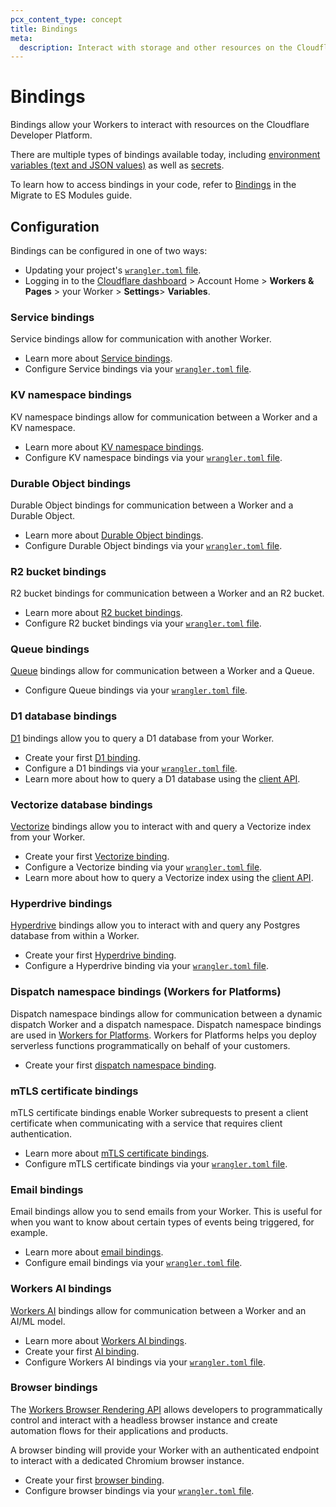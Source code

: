 ```yaml
---
pcx_content_type: concept
title: Bindings
meta:
  description: Interact with storage and other resources on the Cloudflare Developer Platform.
---
```


# Bindings

Bindings allow your Workers to interact with resources on the Cloudflare Developer Platform.

There are multiple types of bindings available today, including [environment variables (text and JSON values)](/workers/configuration/environment-variables/) as well as [secrets](/workers/configuration/secrets/).

To learn how to access bindings in your code, refer to [Bindings](/workers/reference/migrate-to-module-workers/#bindings) in the Migrate to ES Modules guide.

## Configuration

Bindings can be configured in one of two ways:

* Updating your project's [`wrangler.toml` file](/workers/wrangler/configuration/#bindings).
* Logging in to the [Cloudflare dashboard](https://dash.cloudflare.com) > Account Home > **Workers & Pages** > your Worker > **Settings**> **Variables**.

### Service bindings

Service bindings allow for communication with another Worker.

* Learn more about [Service bindings](/workers/configuration/bindings/about-service-bindings/).
* Configure Service bindings via your [`wrangler.toml` file](/workers/wrangler/configuration/#service-bindings).

### KV namespace bindings

KV namespace bindings allow for communication between a Worker and a KV namespace.

* Learn more about [KV namespace bindings](/kv/reference/kv-bindings/).
* Configure KV namespace bindings via your [`wrangler.toml` file](/workers/wrangler/configuration/#kv-namespaces).

### Durable Object bindings

Durable Object bindings for communication between a Worker and a Durable Object.

* Learn more about [Durable Object bindings](/durable-objects/configuration/access-durable-object-from-a-worker/).
* Configure Durable Object bindings via your [`wrangler.toml` file](/workers/wrangler/configuration/#durable-objects).

### R2 bucket bindings

R2 bucket bindings for communication between a Worker and an R2 bucket.

* Learn more about [R2 bucket bindings](/r2/api/workers/workers-api-reference/#create-a-binding).
* Configure R2 bucket bindings via your [`wrangler.toml` file](/workers/wrangler/configuration/#r2-buckets).

### Queue bindings

[Queue](/queues/) bindings allow for communication between a Worker and a Queue.

- Configure Queue bindings via your [`wrangler.toml` file](/queues/reference/configuration/).

### D1 database bindings

[D1](/d1/) bindings allow you to query a D1 database from your Worker.

- Create your first [D1 binding](/d1/get-started/#4-bind-your-worker-to-your-d1-database).
- Configure a D1 bindings via your [`wrangler.toml` file](/workers/wrangler/configuration/#d1-databases).
- Learn more about how to query a D1 database using the [client API](/d1/build-with-d1/d1-client-api/).

### Vectorize database bindings

[Vectorize](/vectorize/) bindings allow you to interact with and query a Vectorize index from your Worker.

- Create your first [Vectorize binding](/vectorize/get-started/).
- Configure a Vectorize binding via your [`wrangler.toml` file](/workers/wrangler/configuration/#vectorize-indexes).
- Learn more about how to query a Vectorize index using the [client API](/vectorize/reference/client-api/).

### Hyperdrive bindings

[Hyperdrive](/hyperdrive/) bindings allow you to interact with and query any Postgres database from within a Worker.

- Create your first [Hyperdrive binding](/hyperdrive/get-started/#4-bind-your-worker-to-hyperdrive).
- Configure a Hyperdrive binding via your [`wrangler.toml` file](/workers/wrangler/configuration/#hyperdrive).

### Dispatch namespace bindings (Workers for Platforms)

Dispatch namespace bindings allow for communication between a dynamic dispatch Worker and a dispatch namespace. Dispatch namespace bindings are used in [Workers for Platforms](/cloudflare-for-platforms/workers-for-platforms/). Workers for Platforms helps you deploy serverless functions programmatically on behalf of your customers.

- Create your first [dispatch namespace binding](/cloudflare-for-platforms/workers-for-platforms/get-started/configuration/#4-create-a-dispatch-worker).

### mTLS certificate bindings

mTLS certificate bindings enable Worker subrequests to present a client certificate when communicating with a service that requires client authentication.

- Learn more about [mTLS certificate bindings](/workers/runtime-apis/bindings/mtls/).
- Configure mTLS certificate bindings via your [`wrangler.toml` file](/workers/wrangler/configuration/#mtls-certificates).

### Email bindings

Email bindings allow you to send emails from your Worker. This is useful for when you want to know about certain types of events being triggered, for example.

- Learn more about [email bindings](/email-routing/email-workers/send-email-workers/).
- Configure email bindings via your [`wrangler.toml` file](/workers/wrangler/configuration/#email-bindings).

### Workers AI bindings

[Workers AI](/workers-ai/) bindings allow for communication between a Worker and an AI/ML model.

- Learn more about [Workers AI bindings](/workers-ai/).
- Create your first [AI binding](/workers-ai/get-started/workers-wrangler/#2-connect-your-worker-to-workers-ai).
- Configure Workers AI bindings via your [`wrangler.toml` file](/workers/wrangler/configuration/#workers-ai).

### Browser bindings

The [Workers Browser Rendering API](/browser-rendering/) allows developers to programmatically control and interact with a headless browser instance and create automation flows for their applications and products.

A browser binding will provide your Worker with an authenticated endpoint to interact with a dedicated Chromium browser instance.

- Create your first [browser binding](/browser-rendering/get-started/screenshots/#4-configure-wranglertoml).
- Configure browser bindings via your [`wrangler.toml` file](/workers/wrangler/configuration/#browser-rendering).
